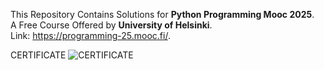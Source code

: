   This Repository Contains Solutions for **Python Programming Mooc 2025**.  
  A Free Course Offered by **University of Helsinki**.  
  Link: https://programming-25.mooc.fi/.  

  CERTIFICATE
  ![CERTIFICATE](https://drive.google.com/file/d/12JrkeYxeHHbbp59SE0keBS78KJ0DVNvP)
